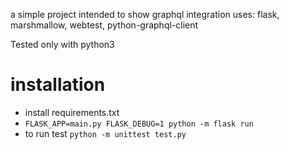a simple project intended to show graphql integration
uses: flask, marshmallow, webtest, python-graphql-client

Tested only with python3


# installation
- install requirements.txt
- `FLASK_APP=main.py FLASK_DEBUG=1 python -m flask run`
- to run test `python -m unittest test.py`
